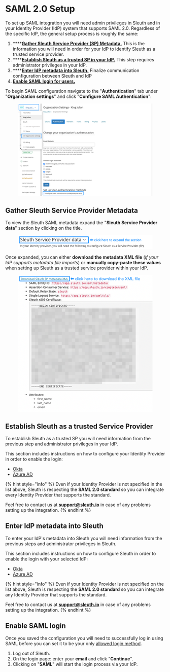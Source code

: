 # SAML 2.0 Setup

To set up SAML integration you will need admin privileges in Sleuth and in your Identity Provider (IdP) system that supports SAML 2.0. Regardless of the specific IdP, the general setup process is roughly the same:

1. ****[**Gather Sleuth Service Provider (SP) Metadata.**](./#gathering-sleuth-service-provider-metadata) This is the information you will need in order for your IdP to identify Sleuth as a trusted service provider.
2. ****[**Establish Sleuth as a trusted SP in your IdP.**](./#establish-sleuth-as-a-trusted-service-provider) This step requires administrator privileges in your IdP.
3. ****[**Enter IdP metadata into Sleuth.**](./#enter-idp-metadata-into-sleuth) Finalize communication configuration between Sleuth and IdP
4. ****[**Enable SAML login for users.**](./#enable-saml-login)****

To begin SAML configuration navigate to the "**Authentication**" tab under "**Organization settings**" and click "**Configure SAML Authentication**":

<figure><img src="../../../../.gitbook/assets/image.png" alt=""><figcaption></figcaption></figure>

## Gather Sleuth Service Provider Metadata

To view the Sleuth SAML metadata expand the "**Sleuth Service Provider data**" section by clicking on the title.

<figure><img src="../../../../.gitbook/assets/image (48).png" alt=""><figcaption></figcaption></figure>

Once expanded, you can either **download the metadata XML file** (_if your IdP supports metadata file imports_) or **manually copy-paste these values** when setting up Sleuth as a trusted service provider within your IdP.

<figure><img src="../../../../.gitbook/assets/image (42).png" alt=""><figcaption></figcaption></figure>

## Establish Sleuth as a trusted Service Provider

To establish Sleuth as a trusted SP you will need information from the previous step and administrator privileges in your IdP.

This section includes instructions on how to configure your Identity Provider in order to enable the login:

* [Okta](okta-configuration.md)
* [Azure AD](azure-ad-configuration.md)

{% hint style="info" %}
Even if your Identity Provider is not specified in the list above, Sleuth is respecting the **SAML 2.0 standard** so you can integrate every Identity Provider that supports the standard.

Feel free to contact us at [**support@sleuth.io**](mailto:support@sleuth.io?subject=Need%20help%20setting%20up%20SAML) in case of any problems setting up the integration.
{% endhint %}

## Enter IdP metadata into Sleuth

To enter your IdP's metadata into Sleuth you will need information from the previous steps and administrator privileges in Sleuth.

This section includes instructions on how to configure Sleuth in order to enable the login with your selected IdP:

* [Okta](okta-configuration.md#enter-oktas-metadata-into-sleuth)
* [Azure AD](azure-ad-configuration.md#enter-azures-metadata-into-sleuth)

{% hint style="info" %}
Even if your Identity Provider is not specified on the list above, Sleuth is respecting the **SAML 2.0 standard** so you can integrate any Identity Provider that supports the standard.

Feel free to contact us at [**support@sleuth.io**](mailto:support@sleuth.io?subject=Need%20help%20setting%20up%20SAML) in case of any problems setting up the integration.
{% endhint %}

## Enable SAML login

Once you saved the configuration you will need to successfully log in using SAML before you can set it to be your only [allowed login method](../#allowed-login-methods).

1. Log out of Sleuth.
2. On the login page: enter your **email** and click "**Continue**".
3. Clicking on "**SAML**" will start the login process via your IdP.
